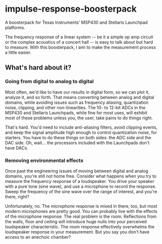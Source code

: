 impulse-response-boosterpack
============================

A boosterpack for Texas Instruments' MSP430 and Stellaris Launchpad
platforms.

The frequency response of a linear system -- be it a simple op amp
circuit or the complex acoustics of a concert hall -- is easy to talk
about but hard to measure.  With this boosterpack, I aim to make the
measurement process a little easier.

What's hard about it?
---------------------

### Going from digital to analog to digital

Most often, we'd like to have our results in digital form, so we can
plot it, analyze it, and so forth.  That means converting between
analog and digital domains, while avoiding issues such as frequency
aliasing, quantization noise, clipping, and other non-linearities.
The 10- to 12-bit ADCs in the MSP430 and Stellaris Launchpads, while
fine for most uses, will exhibit most of these problems unless you,
the user, take pains to do things right.

That's hard.  You'd need to include anti-aliasing filters, avoid
clipping events, and keep the signal amplitude high enough to control
quantization noise, for starters.  You have to do these things on both
sides:  the ADC side and the DAC side.  Oh, wait... the processors
included with the Launchpads don't have DACs.  

### Removing environmental effects

Once past the engineering issues of moving between digital and analog
domains, you're still not home free.  Consider what happens when you
try to measure the frequency response of a loudspeaker.  You drive
your speaker with a pure tone (sine wave), and use a microphone to
record the response.  Sweep the frequency of the sine wave over the
range of interest, and you're there, right?

Unfortunately, no.  The microphone response is mixed in there, too,
but most modern microphones are pretty good.  You can probably live
with the effects of the microphone response.  The real problem is the
room.  Reflections from the walls, floor and ceiling will introduce
huge nulls into your perceived loudspeaker characteristic.  The room
response effectively overwhelms the loudspeaker response in your
measurement.  But you say you don't have access to an anechoic
chamber?



